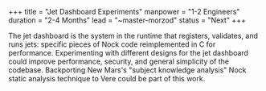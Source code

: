 +++
title = "Jet Dashboard Experiments"
manpower = "1-2 Engineers"
duration = "2-4 Months"
lead = "~master-morzod"
status = "Next"
+++

The jet dashboard is the system in the runtime that registers, validates, and runs jets: specific pieces of Nock code reimplemented in C for performance.  Experimenting with different designs for the jet dashboard could improve performance, security, and general simplicity of the codebase.  Backporting New Mars's "subject knowledge analysis" Nock static analysis technique to Vere could be part of this work.
